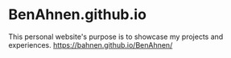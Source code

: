 # BenAhnen.github.io
This personal website's purpose is to showcase my projects and experiences.
https://bahnen.github.io/BenAhnen/
